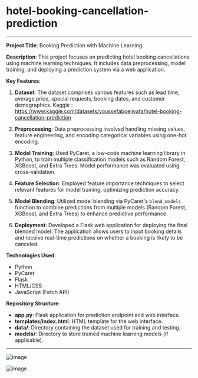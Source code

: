 # hotel-booking-cancellation-prediction


---

**Project Title**: Booking Prediction with Machine Learning

**Description**:
This project focuses on predicting hotel booking cancellations using machine learning techniques. It includes data preprocessing, model training, and deploying a prediction system via a web application.

**Key Features**:
1. **Dataset**: The dataset comprises various features such as lead time, average price, special requests, booking dates, and customer demographics.
   Kaggle : https://www.kaggle.com/datasets/youssefaboelwafa/hotel-booking-cancellation-prediction
   
3. **Preprocessing**: Data preprocessing involved handling missing values, feature engineering, and encoding categorical variables using one-hot encoding.

4. **Model Training**: Used PyCaret, a low-code machine learning library in Python, to train multiple classification models such as Random Forest, XGBoost, and Extra Trees. Model performance was evaluated using cross-validation.

5. **Feature Selection**: Employed feature importance techniques to select relevant features for model training, optimizing prediction accuracy.

6. **Model Blending**: Utilized model blending via PyCaret's `blend_models` function to combine predictions from multiple models (Random Forest, XGBoost, and Extra Trees) to enhance predictive performance.

7. **Deployment**: Developed a Flask web application for deploying the final blended model. The application allows users to input booking details and receive real-time predictions on whether a booking is likely to be canceled.

**Technologies Used**:
- Python
- PyCaret
- Flask
- HTML/CSS
- JavaScript (Fetch API)

**Repository Structure**:
- **app.py**: Flask application for prediction endpoint and web interface.
- **templates/index.html**: HTML template for the web interface.
- **data/**: Directory containing the dataset used for training and testing.
- **models/**: Directory to store trained machine learning models (if applicable).


---
![image](https://github.com/Rama-Marhlh/hotel-booking-cancellation-prediction/assets/90220172/b2c624cd-063f-493a-b1be-5f9b401becc2)



![image](https://github.com/Rama-Marhlh/hotel-booking-cancellation-prediction/assets/90220172/52f9a524-8a6f-427d-94f6-70811dcf0028)

